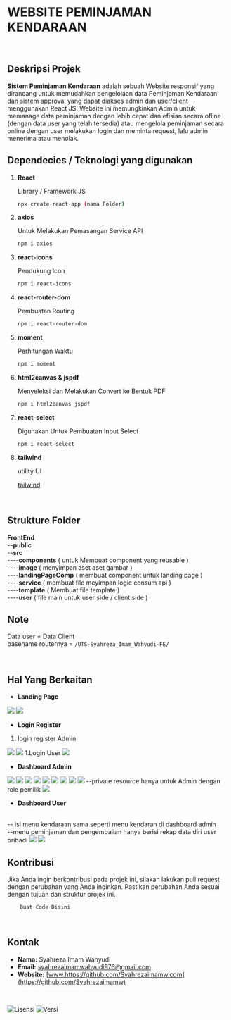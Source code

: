 # WEBSITE PEMINJAMAN KENDARAAN
<br>

## Deskripsi Projek 

**Sistem Peminjaman Kendaraan** adalah sebuah Website responsif yang dirancang untuk memudahkan pengelolaan data Peminjaman Kendaraan dan sistem approval yang dapat diakses admin dan user/client menggunakan React JS. Website ini memungkinkan Admin untuk memanage data peminjaman dengan lebih cepat dan efisian secara ofline (dengan data user yang telah tersedia) atau mengelola peminjaman secara online dengan user melakukan login dan meminta request, lalu admin menerima atau menolak.


## Dependecies / Teknologi yang digunakan

1. **React**

    Library / Framework JS

    ```bash
   npx create-react-app (nama Folder)
    ```

2. **axios**

    Untuk Melakukan Pemasangan Service API

    ```bash
    npm i axios
    ```

3. **react-icons**

    Pendukung Icon

    ```bash
    npm i react-icons
    ```

4. **react-router-dom**

    Pembuatan Routing

    ```bash
    npm i react-router-dom
    ```
5. **moment**

    Perhitungan Waktu 

    ```bash
    npm i moment
    ```
6. **html2canvas & jspdf**

    Menyeleksi dan Melakukan Convert ke Bentuk PDF

    ```bash
    npm i html2canvas jspdf
    ```
7. **react-select**

    Digunakan Untuk Pembuatan Input Select

    ```bash
    npm i react-select
    ```
8. **tailwind**

    utility UI

    [tailwind](https://tailwindcss.com/docs/guides/create-react-app)


    <br>
    

## Strukture Folder
**FrontEnd**
<br/>
--**public** 
<br/>
--**src** 
<br/>
  ----**components** ( untuk Membuat component yang reusable )
<br/>
  ----**image** ( menyimpan aset aset gambar )
<br/>
  ----**landingPageComp** ( membuat component untuk landing page )
<br/>
  ----**service** ( membuat file meyimpan logic consum api )
<br/>
  ----**template** ( Membuat file template )
<br/>
  ----**user** ( file main untuk user side / client side )




## Note
Data user = Data Client
<br/>
basename routernya = `/UTS-Syahreza_Imam_Wahyudi-FE/`
<br>




<br>





## Hal Yang Berkaitan





- **Landing Page**
<img src="./src/image/Gamabr Data/landingpage1.png" />
<img src="./src/image/Gamabr Data/landingPage2.png" />

- **Login Register**
1. login register Admin
<img src="./src/image/Gamabr Data/login1.png" />
<img src="./src/image/Gamabr Data/regitserA.png" />
1.Login User
<img src="./src/image/Gamabr Data/loginU.png" />


- **Dashboard Admin**
<img src="./src/image/Gamabr Data/dashboard Admin/dash1.png" />
<img src="./src/image/Gamabr Data/dashboard Admin/dash2.png" />
<img src="./src/image/perkendara.png" />
<img src="./src/image/perkendaraa.png" />
<img src="./src/image/Gamabr Data/dashboard Admin/dash3.png" />
<img src="./src/image/Gamabr Data/dashboard Admin/dash4.png" />
<img src="./src/image/Gamabr Data/dashboard Admin/dash5.png" />
<img src="./src/image/invoice.png" />
<img src="./src/image/Gamabr Data/dashboard Admin/dash6.png" />
--private resource hanya untuk Admin dengan role pemilik
<img src="./src/image/Gamabr Data/dashboard Admin/dash7.png" />

- **Dashboard User**
<br/>
-- isi menu kendaraan sama seperti menu kendaran di dashboard admin
<br/>
--menu peminjaman dan pengembalian hanya berisi rekap data diri user pribadi
<img src="./src/image/Gamabr Data/dashU1.png" />
<img src="./src/image/Gamabr Data/dashU2.png" />





<br>


## Kontribusi

Jika Anda ingin berkontribusi pada projek ini, silakan lakukan pull request dengan perubahan yang Anda inginkan. Pastikan perubahan Anda sesuai dengan tujuan dan struktur projek ini.

```
    Buat Code Disini
```

<br>

## Kontak

- **Nama:** Syahreza Imam Wahyudi
- **Email:** [syahrezaimamwahyudi976@gmail.com](mailto:syahrezaimamwahyudi976@gmail.com)
- **Website:** [www.https://github.com/Syahrezaimamw.com](https://github.com/Syahrezaimamw)

<br>


![Lisensi](https://img.shields.io/badge/license-MIT-blue.svg) ![Versi](https://img.shields.io/badge/version-100.10.10-brightgreen.svg)




